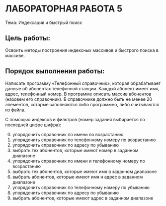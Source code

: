 # ЛАБОРАТОРНАЯ РАБОТА 5
Тема: Индексация и быстрый поиск

## Цель работы:
Освоить методы построения индексных массивов и быстрого поиска в массиве.

## Порядок выполнения работы:
Написать программу «Телефонный справочник», которая обрабатывает данные об абонентах телефонной станции. Каждый абонент имеет имя, адрес, телефонный номер. В программе описать массив абонентов (назовем его справочник). В справочнике должно быть не менее 20 элементов, которые заполняются либо программно, либо считываются из файла.

С помощью индексов и фильтров (номер задания выбирается по последней цифре шифра):

0.  упорядочить справочник по имени по возрастанию
1.  упорядочить справочник по телефонному номеру по возрастанию
2.  упорядочить справочник по адресу по убыванию
3.  выбрать тех абонентов, которые имеют номер в заданном диапазоне
4.  упорядочить справочник по  имени и телефонному номеру по возрастанию
5.  выбрать тех абонентов, которые имеют имя в заданном диапазоне
6.  выбрать абонентов, которые имеют имя и адрес в заданном диапазоне
7.  упорядочить справочник по телефонному номеру по убыванию
8.  упорядочить справочник по адресу по убыванию
9.  выбрать абонентов, которые имеют адрес в заданном диапазоне

